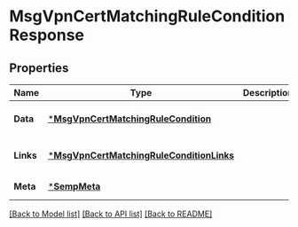# MsgVpnCertMatchingRuleConditionResponse

## Properties
Name | Type | Description | Notes
------------ | ------------- | ------------- | -------------
**Data** | [***MsgVpnCertMatchingRuleCondition**](MsgVpnCertMatchingRuleCondition.md) |  | [optional] [default to null]
**Links** | [***MsgVpnCertMatchingRuleConditionLinks**](MsgVpnCertMatchingRuleConditionLinks.md) |  | [optional] [default to null]
**Meta** | [***SempMeta**](SempMeta.md) |  | [default to null]

[[Back to Model list]](../README.md#documentation-for-models) [[Back to API list]](../README.md#documentation-for-api-endpoints) [[Back to README]](../README.md)

